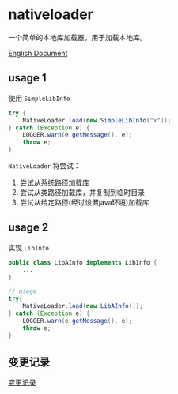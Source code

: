 # nativeloader

一个简单的本地库加载器，用于加载本地库。

[English Document](README.md)

## usage 1

使用 `SimpleLibInfo`

```java
try {
    NativeLoader.load(new SimpleLibInfo("x"));
} catch (Exception e) {
    LOGGER.warn(e.getMessage(), e);
    throw e;
}
```

`NativeLoader` 将尝试：

1. 尝试从系统路径加载库
2. 尝试从类路径加载库，并复制到临时目录
3. 尝试从给定路径(经过设置java环境)加载库

## usage 2

实现 `LibInfo`

```java
public class LibAInfo implements LibInfo {
    ...
}
```

```java
// usage
try{
    NativeLoader.load(new LibAInfo());
} catch (Exception e) {
    LOGGER.warn(e.getMessage(), e);
    throw e;
}
```

## 变更记录

[变更记录](CHANGELOG_cn.md)
